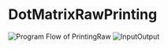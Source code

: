 # DotMatrixRawPrinting
![Program Flow of PrintingRaw](https://github.com/LEKH-RAJ-AWASTHI/DotMatrixRawPrinting/assets/104682699/6bf658f7-0dff-4147-bec8-e4862199ce9c)
![InputOutput](https://github.com/LEKH-RAJ-AWASTHI/DotMatrixRawPrinting/assets/104682699/feadbbe9-b2eb-4305-ab32-8ad43588196f)
